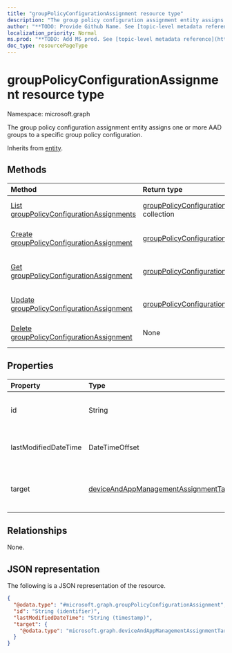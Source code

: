```yaml
---
title: "groupPolicyConfigurationAssignment resource type"
description: "The group policy configuration assignment entity assigns one or more AAD groups to a specific group policy configuration."
author: "**TODO: Provide Github Name. See [topic-level metadata reference](https://msgo.azurewebsites.net/add/document/guidelines/metadata.html#topic-level-metadata)**"
localization_priority: Normal
ms.prod: "**TODO: Add MS prod. See [topic-level metadata reference](https://msgo.azurewebsites.net/add/document/guidelines/metadata.html#topic-level-metadata)**"
doc_type: resourcePageType
---
```


# groupPolicyConfigurationAssignment resource type

Namespace: microsoft.graph



The group policy configuration assignment entity assigns one or more AAD groups to a specific group policy configuration.


Inherits from [entity](../resources/entity.md).

## Methods
|Method|Return type|Description|
|:---|:---|:---|
|[List groupPolicyConfigurationAssignments](../api/grouppolicyconfigurationassignment-list.md)|[groupPolicyConfigurationAssignment](../resources/grouppolicyconfigurationassignment.md) collection|Get a list of the [groupPolicyConfigurationAssignment](../resources/grouppolicyconfigurationassignment.md) objects and their properties.|
|[Create groupPolicyConfigurationAssignment](../api/grouppolicyconfigurationassignment-create.md)|[groupPolicyConfigurationAssignment](../resources/grouppolicyconfigurationassignment.md)|Create a new [groupPolicyConfigurationAssignment](../resources/grouppolicyconfigurationassignment.md) object.|
|[Get groupPolicyConfigurationAssignment](../api/grouppolicyconfigurationassignment-get.md)|[groupPolicyConfigurationAssignment](../resources/grouppolicyconfigurationassignment.md)|Read the properties and relationships of a [groupPolicyConfigurationAssignment](../resources/grouppolicyconfigurationassignment.md) object.|
|[Update groupPolicyConfigurationAssignment](../api/grouppolicyconfigurationassignment-update.md)|[groupPolicyConfigurationAssignment](../resources/grouppolicyconfigurationassignment.md)|Update the properties of a [groupPolicyConfigurationAssignment](../resources/grouppolicyconfigurationassignment.md) object.|
|[Delete groupPolicyConfigurationAssignment](../api/grouppolicyconfigurationassignment-delete.md)|None|Deletes a [groupPolicyConfigurationAssignment](../resources/grouppolicyconfigurationassignment.md) object.|

## Properties
|Property|Type|Description|
|:---|:---|:---|
|id|String|**TODO: Add Description** Inherited from [entity](../resources/entity.md)|
|lastModifiedDateTime|DateTimeOffset|The date and time the entity was last modified.|
|target|[deviceAndAppManagementAssignmentTarget](../resources/deviceandappmanagementassignmenttarget.md)|The type of groups targeted the group policy configuration.|

## Relationships
None.

## JSON representation
The following is a JSON representation of the resource.
<!-- {
  "blockType": "resource",
  "keyProperty": "id",
  "@odata.type": "microsoft.graph.groupPolicyConfigurationAssignment",
  "baseType": "microsoft.graph.entity",
  "openType": false
}
-->
``` json
{
  "@odata.type": "#microsoft.graph.groupPolicyConfigurationAssignment",
  "id": "String (identifier)",
  "lastModifiedDateTime": "String (timestamp)",
  "target": {
    "@odata.type": "microsoft.graph.deviceAndAppManagementAssignmentTarget"
  }
}
```

